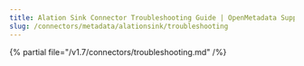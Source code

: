```yaml
---
title: Alation Sink Connector Troubleshooting Guide | OpenMetadata Support
slug: /connectors/metadata/alationsink/troubleshooting
---
```


{% partial file="/v1.7/connectors/troubleshooting.md" /%}
